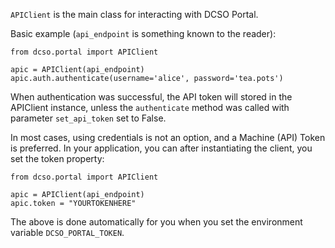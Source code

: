 `APIClient` is the main class for interacting with DCSO Portal.

Basic example (`api_endpoint` is something known to the reader):

    from dcso.portal import APIClient
    
    apic = APIClient(api_endpoint)
    apic.auth.authenticate(username='alice', password='tea.pots')

When authentication was successful, the API token will stored in the
APIClient instance, unless the `authenticate` method was called with
parameter `set_api_token` set to False.

In most cases, using credentials is not an option, and a Machine (API)
Token is preferred. In your application, you can after instantiating
the client, you set the token property:

    from dcso.portal import APIClient
    
    apic = APIClient(api_endpoint)
    apic.token = "YOURTOKENHERE"

The above is done automatically for you when you set the environment
variable `DCSO_PORTAL_TOKEN`.
